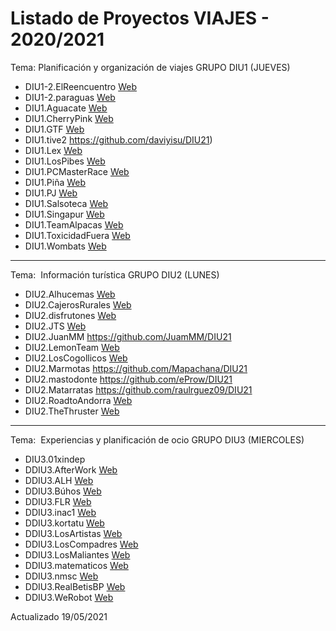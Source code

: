 # Listado de Proyectos VIAJES - 2020/2021

Tema: ​Planificación y organización de viajes GRUPO DIU1 (JUEVES)


* DIU1-2.ElReencuentro [Web](https://github.com/JesusGonzalezA/DIU21)
* DIU1-2.paraguas [Web](https://github.com/meryuree/DIU21)
* DIU1.Aguacate [Web](https://github.com/Olasergiolas/DIU21)
* DIU1.CherryPink	[Web](https://github.com/Asmilex/DIU21)
* DIU1.GTF [Web](https://github.com/GuilleTF/DIU1-GTF)
* DIU1.tive2 https://github.com/daviyisu/DIU21)
* DIU1.Lex [Web](https://github.com/lawvp/DIU21)
* DIU1.LosPibes [Web](https://github.com/Agumeri/DIU21)
* DIU1.PCMasterRace [Web](https://github.com/sabufu/DIU21)
* DIU1.Piña [Web](https://github.com/pablojj1808/DIU21)
* DIU1.PJ	[Web](https://github.com/corderop/DIU21)
* DIU1.Salsoteca [Web](https://github.com/santiagocarbo89/DIU21)
* DIU1.Singapur [Web](https://github.com/Groctel/DIU21)
* DIU1.TeamAlpacas [Web](https://github.com/susolr/DIU21)
* DIU1.ToxicidadFuera	[Web](https://github.com/Pedropadilla26/DIU21)
* DIU1.Wombats [Web](https://github.com/gonzalodelatorree/DIU21)


----------

Tema: ​ Información turística GRUPO DIU2 (LUNES)


* DIU2.Alhucemas  [Web](https://github.com/amxndam/DIU21/)
* DIU2.CajerosRurales	 [Web](https://github.com/Oscarntnz/DIU21)
* DIU2.disfrutones  [Web](https://github.com/Angelgf22/DIU21)
* DIU2.JTS  [Web](https://github.com/jesusts99/DIU21/tree/master/P1)
* DIU2.JuanMM		https://github.com/JuamMM/DIU21		
* DIU2.LemonTeam	 [Web](https://github.com/Javivelez8/LemonTeam-DIU2)
* DIU2.LosCogollicos	 [Web](https://github.com/juanmanuelug/DIU21)
* DIU2.Marmotas		https://github.com/Mapachana/DIU21
* DIU2.mastodonte	https://github.com/eProw/DIU21
* DIU2.Matarratas             https://github.com/raulrguez09/DIU21
* DIU2.RoadtoAndorra	 [Web](https://github.com/GFernando97/DIU21)
* DIU2.TheThruster  [Web](https://github.com/AlejandroFrndz/DIU)

----------

Tema: ​ Experiencias y planificación de ocio GRUPO DIU3  (MIERCOLES)

* DIU3.01xindep	
* DDIU3.AfterWork [Web](https://github.com/VictorRubia/DIU21)
* DDIU3.ALH	[Web](https://github.com/jmillangalvez/DIU21)
* DDIU3.Búhos	[Web](https://github.com/daalvaro/DIU21)
* DDIU3.FLR	[Web](https://github.com/FranJimenez88/DIU21/)
* DDIU3.inac1	[Web](https://github.com/Nacho-beta/DIU21)
* DDIU3.kortatu [Web](https://github.com/kartu09/DIUKortatu)
* DDIU3.LosArtistas [Web](https://github.com/daniharo/DIU21/)
* DDIU3.LosCompadres [Web](https://github.com/MiguelangelX72/DIU21/)
* DDIU3.LosMaliantes [Web](https://github.com/Lisenk20/DIU21)
* DDIU3.matematicos [Web](https://github.com/laurasanpa/DIU21)
* DDIU3.nmsc	[Web](https://github.com/angelsc21/DIU21)
* DDIU3.RealBetisBP [Web](https://github.com/Jesus715/DIU21)
* DDIU3.WeRobot  [Web](https://github.com/Pravila00/DIU21/)

Actualizado 19/05/2021
